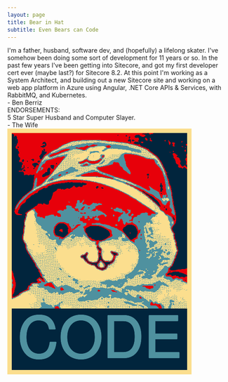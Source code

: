```yaml
---
layout: page
title: Bear in Hat
subtitle: Even Bears can Code
---
```


<div class="row">
    <div class="col-md-9">
        <div>
            I'm a father, husband, software dev, and (hopefully) a lifelong skater.  I've somehow been doing some sort of development for 11 years or so.  In the past few years I've been getting into Sitecore, and got my first developer cert ever (maybe last?) for Sitecore 8.2. At this point I'm working as a System Architect, and building out a new Sitecore site and working on a web app platform in Azure using Angular, .NET Core APIs & Services, with RabbitMQ, and Kubernetes.
        </div>
        <div class="pb-3">- Ben Berriz</div>
        <div class="pt-3 font-weight-bold">ENDORSEMENTS:</div>
        <div>5 Star Super Husband and Computer Slayer.</div>
        <div class="">- The Wife</div>
    </div>
    <div class="col-md-3">
        <img src="/img/codebear.png" alt="Bear in hat" class="float-right ml-5">
    </div>
</div>